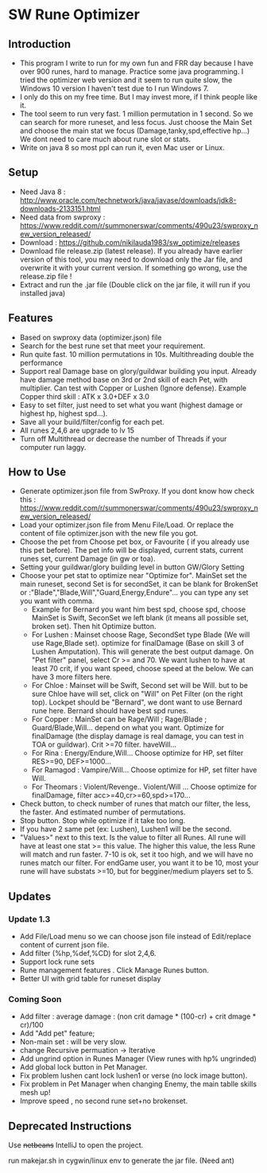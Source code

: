 # SW Rune Optimizer

## Introduction

* This program I write to run for my own fun and FRR day because I have over 900 runes, hard to manage. Practice some java programming. I tried the optimizer web version and it seem to run quite slow, the Windows 10 version I haven't test due to I run Windows 7.
* I only do this on my free time. But I may invest more, if I think people like it. 
* The tool seem to run very fast. 1 million permutation in 1 second. So we can search for more runeset, and less focus. Just choose the Main Set and choose the main stat we focus (Damage,tanky,spd,effective hp...) We dont need to care much about rune slot or stats.
* Write on java 8 so most ppl can run it, even Mac user or Linux.

## Setup

* Need Java 8 : http://www.oracle.com/technetwork/java/javase/downloads/jdk8-downloads-2133151.html
* Need data from swproxy : https://www.reddit.com/r/summonerswar/comments/490u23/swproxy_new_version_released/
* Download : https://github.com/nikilauda1983/sw_optimize/releases
* Download file release.zip (latest release). If you already have earlier version of this tool, you may need to download only the Jar file, and overwrite it with your current version. If something go wrong, use the release.zip file !
* Extract and run the .jar file (Double click on the jar file, it will run if you installed java)

## Features

* Based on swproxy data (optimizer.json) file
* Search for the best rune set that meet your requirement. 
* Run quite fast. 10 million permutations in 10s. Multithreading double the performance
* Support real Damage base on glory/guildwar building you input. Already have damage method base on 3rd or 2nd skill of each Pet, with multiplier. Can test with Copper or Lushen (Ignore defense). Example Copper third skill : ATK x 3.0+DEF x 3.0
* Easy to set filter, just need to set what you want (highest damage or highest hp, highest spd...). 
* Save all your build/filter/config for each pet.
* All runes 2,4,6 are upgrade to lv 15
* Turn off Multithread or decrease the number of Threads if your computer run laggy.

## How to Use

* Generate optimizer.json file from SwProxy. If you dont know how check this : 
	https://www.reddit.com/r/summonerswar/comments/490u23/swproxy_new_version_released/
* Load your optimizer.json file from Menu File/Load. Or replace the content of file optimizer.json with the new file you got.
* Choose the pet from Choose pet box, or Favourite ( if you already use this pet before). The pet info will be displayed, current stats, current runes set, current Damage (in gw or toa).
* Setting your guildwar/glory building level in button GW/Glory Setting
* Choose your pet stat to optimize near "Optimize for". MainSet set the main runeset, second Set is for secondSet, it can be blank for BrokenSet or :"Blade","Blade,Will","Guard,Energy,Endure"... you can type any set you want with comma. 
	* Example for Bernard you want him best spd, choose spd, choose MainSet is Swift, SeconSet we left blank (it means all possible set, broken set). Then hit Optimize button. 
	* For Lushen : Mainset choose Rage, SecondSet type Blade (We will use Rage,Blade set). optimize for finalDamage (Base on skill 3 of Lushen Amputation). This will generate the best output damage. On "Pet filter" panel, select Cr >= and 70. We want lushen to have at least 70 crit, if you want speed, choose speed at the below. We can have 3 more filters here.
	* For Chloe : Mainset will be Swift, Second set will be Will. but to be sure Chloe have will set, click on "Will" on Pet Filter (on the right top). Lockpet should be "Bernard", we dont want to use Bernard rune here. Bernard should have best spd runes.
	* For Copper : MainSet can be Rage/Will ; Rage/Blade ; Guard/Blade,Will... depend on what you want. Optimize for finalDamage (the display damage is real damage, you can test in TOA or guildwar). Crit >=70 filter. haveWill...
	* For Rina : Energy/Endure,Will... Choose optimize for HP, set filter RES>=90, DEF>=1000...
	* For Ramagod : Vampire/Will... Choose optimize for HP, set filter have Will.
	* For Theomars : Violent/Revenge.. Violent/Will ... Choose optimize for finalDamage, filter acc>=40,cr>=60,spd>=170...
* Check button, to check number of runes that match our filter, the less, the faster. And estimated number of permutations.
* Stop button. Stop while optimize if it take too long.
* If you have 2 same pet (ex:  Lushen), Lushen1 will be the second.
* "Values>" next to this text. Is the value to filter all Runes. All rune will have at least one stat >= this value. The higher this value, the less Rune will match and run faster. 7-10 is ok, set it too high, and we will have no runes match our filter. For endGame user, you want it to be 10, most your rune will have substats >=10, but for begginer/medium players set to 5.

## Updates

### Update 1.3

* Add File/Load menu so we can choose json file instead of Edit/replace content of current json file.
* Add filter (%hp,%def,%CD) for slot 2,4,6.
* Support lock rune sets
* Rune management features . Click Manage Runes button.
* Better UI with grid table for runeset display

### Coming Soon

* Add filter : average damage : (non crit damage * (100-cr) + crit dmage * cr)/100
* Add "Add pet" feature;
* Non-main set : will be very slow.
* change Recursive permuation -> Iterative
* Add ungrind option in Runes Manager (View runes with hp% ungrinded)
* Add global lock button in Pet Manager.
* Fix problem lushen cant lock lushen1 or verse (no lock image button).
* Fix problem in Pet Manager when changing Enemy, the main tablle skills mesh up!
* Improve speed , no second rune set+no brokenset.



## Deprecated Instructions

Use ~~netbeans~~ IntelliJ to open the project.

run makejar.sh in cygwin/linux env to generate the jar file. (Need ant)